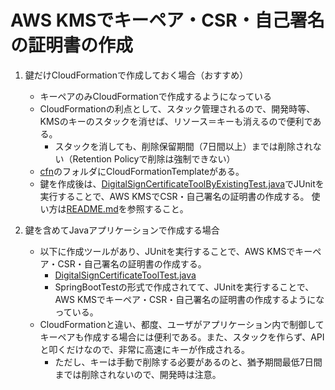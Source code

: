 # AWS KMSでキーペア・CSR・自己署名の証明書の作成

1. 鍵だけCloudFormationで作成しておく場合（おすすめ）
    - キーペアのみCloudFormationで作成するようになっている
    - CloudFormationの利点として、スタック管理されるので、開発時等、KMSのキーのスタックを消せば、リソース＝キーも消えるので便利である。
        - スタックを消しても、削除保留期間（7日間以上）までは削除されない（Retention Policyで削除は強制できない）
    - [cfn](../../cfn/)のフォルダにCloudFormationTemplateがある。
    - 鍵を作成後は、[DigitalSignCertificateToolByExistingTest.java](../../src/test/java/com/example/DigitalSignCertificateToolByExistingKeyTest.java.java)でJUnitを実行することで、AWS KMSでCSR・自己署名の証明書の作成する。
    使い方は[README.md](../../cfn/README.md)を参照すること。

1. 鍵を含めてJavaアプリケーションで作成する場合
    - 以下に作成ツールがあり、JUnitを実行することで、AWS KMSでキーペア・CSR・自己署名の証明書の作成する。
        - [DigitalSignCertificateToolTest.java](../../src/test/java/com/example/DigitalSignCertificateToolTest.java)
        - SpringBootTestの形式で作成されてて、JUnitを実行することで、AWS KMSでキーペア・CSR・自己署名の証明書の作成するようになっている。
    - CloudFormationと違い、都度、ユーザがアプリケーション内で制御してキーペアも作成する場合には便利である。また、スタックを作らず、APIと叩くだけなので、非常に高速にキーが作成される。
        - ただし、キーは手動で削除する必要があるのと、猶予期間最低7日間までは削除されないので、開発時は注意。
